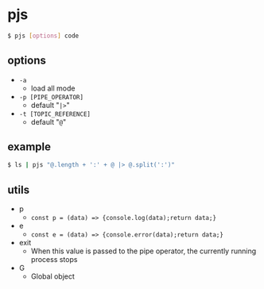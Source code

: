 # pjs
```sh
$ pjs [options] code
```

## options
* `-a`
  * load all mode
* `-p [PIPE_OPERATOR] `
    * default "`|>`"
* `-t [TOPIC_REFERENCE]`
    * default "`@`"

## example
```sh
$ ls | pjs "@.length + ':' + @ |> @.split(':')"
```

## utils
* p
    * `const p = (data) => {console.log(data);return data;}`
* e
    * `const e = (data) => {console.error(data);return data;}`
* exit
    * When this value is passed to the pipe operator, the currently running process stops
* G
    * Global object
